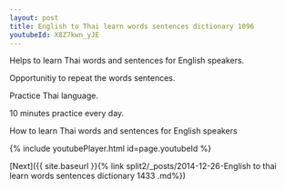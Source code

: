 ```yaml
---
layout: post
title: English to Thai learn words sentences dictionary 1096 
youtubeId: X8Z7kwn_yJE
---
```

 
 
Helps to learn Thai words and sentences for English speakers.

Opportunitiy to repeat the words sentences. 

Practice Thai language. 
 
10 minutes practice every day. 
 
How to learn Thai words and sentences for English speakers 
 
{% include youtubePlayer.html id=page.youtubeId %}
 
 
[Next]({{ site.baseurl }}{% link  split2/_posts/2014-12-26-English to thai learn words sentences dictionary 1433 .md%})
 
